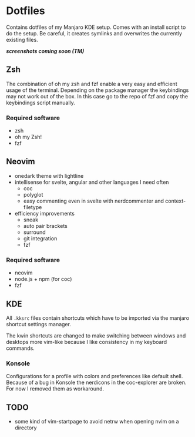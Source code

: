 # Dotfiles

Contains dotfiles of my Manjaro KDE setup. Comes with an install script to do the setup. Be careful, it creates symlinks and overwrites the currently existing files.

___screenshots coming soon (TM)___

## Zsh

The combination of oh my zsh and fzf enable a very easy and efficient usage of the terminal. Depending on the package manager the keybindings may not work out of the box. In this case go to the repo of fzf and copy the keybindings script manually.

### Required software

- zsh
- oh my Zsh!
- fzf

## Neovim

- onedark theme with lightline
- intellisense for svelte, angular and other languages I need often
  - coc
  - polyglot
  - easy commenting even in svelte with nerdcommenter and context-filetype
- efficiency improvements
  - sneak
  - auto pair brackets
  - surround
  - git integration
  - fzf

### Required software

- neovim
- node.js + npm (for coc)
- fzf

## KDE

All `.kksrc` files contain shortcuts which have to be imported via the manjaro shortcut settings manager.

The kwin shortcuts are changed to make switching between windows and desktops more vim-like because I like consistency in my keyboard commands.

### Konsole

Configurations for a profile with colors and preferences like default shell. Because of a bug in Konsole the nerdicons in the coc-explorer are broken. For now I removed them as workaround.

## TODO

- some kind of vim-startpage to avoid netrw when opening nvim on a directory

